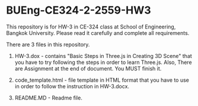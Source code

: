 # BUEng-CE324-2-2559-HW3
This repository is for HW-3 in CE-324 class at School of Engineering, Bangkok University. Please read it carefully and complete all requirements. 

There are 3 files in this repository. 

1. HW-3.dox - contains "Basic Steps in Three.js in Creating 3D Scene" that you have to try following the steps in order to learn Three.js. Also, There are Assignment at the end of document. You MUST finish it.

2. code_template.html - file template in HTML format that you have to use in order to follow the instruction in HW-3.docx.

3. README.MD - Readme file. 

